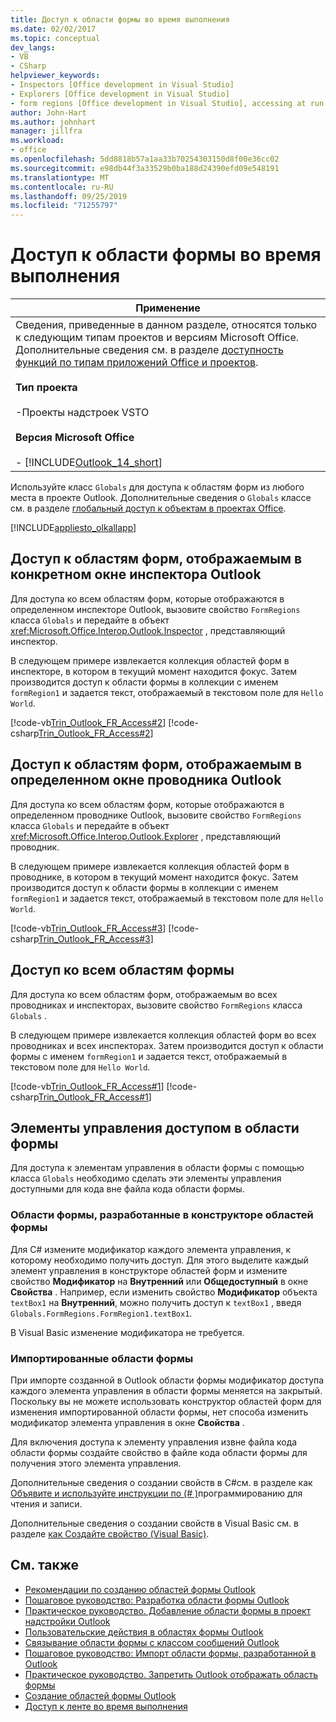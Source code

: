 ```yaml
---
title: Доступ к области формы во время выполнения
ms.date: 02/02/2017
ms.topic: conceptual
dev_langs:
- VB
- CSharp
helpviewer_keywords:
- Inspectors [Office development in Visual Studio]
- Explorers [Office development in Visual Studio]
- form regions [Office development in Visual Studio], accessing at run time
author: John-Hart
ms.author: johnhart
manager: jillfra
ms.workload:
- office
ms.openlocfilehash: 5dd8818b57a1aa33b70254303150d8f00e36cc02
ms.sourcegitcommit: e98db44f3a33529b0ba188d24390efd09e548191
ms.translationtype: MT
ms.contentlocale: ru-RU
ms.lasthandoff: 09/25/2019
ms.locfileid: "71255797"
---
```

# <a name="access-a-form-region-at-run-time"></a>Доступ к области формы во время выполнения

|Применение|
|----------------|
|Сведения, приведенные в данном разделе, относятся только к следующим типам проектов и версиям Microsoft Office. Дополнительные сведения см. в разделе [доступность функций по типам приложений Office и проектов](../vsto/features-available-by-office-application-and-project-type.md).<br /><br /> **Тип проекта**<br /><br /> -Проекты надстроек VSTO<br /><br /> **Версия Microsoft Office**<br /><br /> -   [!INCLUDE[Outlook_14_short](../vsto/includes/outlook-14-short-md.md)]|

 Используйте класс `Globals` для доступа к областям форм из любого места в проекте Outlook. Дополнительные сведения о `Globals` классе см. в разделе [глобальный доступ к объектам в проектах Office](../vsto/global-access-to-objects-in-office-projects.md).

 [!INCLUDE[appliesto_olkallapp](../vsto/includes/appliesto-olkallapp-md.md)]

## <a name="access-form-regions-that-appear-in-a-specific-outlook-inspector-window"></a>Доступ к областям форм, отображаемым в конкретном окне инспектора Outlook
 Для доступа ко всем областям форм, которые отображаются в определенном инспекторе Outlook, вызовите свойство `FormRegions` класса `Globals` и передайте в объект <xref:Microsoft.Office.Interop.Outlook.Inspector> , представляющий инспектор.

 В следующем примере извлекается коллекция областей форм в инспекторе, в котором в текущий момент находится фокус. Затем производится доступ к области формы в коллекции с именем `formRegion1` и задается текст, отображаемый в текстовом поле для `Hello World`.

 [!code-vb[Trin_Outlook_FR_Access#2](../vsto/codesnippet/VisualBasic/Trin_Outlook_FR_Access_O12/ThisAddIn.vb#2)]
 [!code-csharp[Trin_Outlook_FR_Access#2](../vsto/codesnippet/CSharp/Trin_Outlook_FR_Access_O12/ThisAddIn.cs#2)]

## <a name="access-form-regions-that-appear-in-a-specific-outlook-explorer-window"></a>Доступ к областям форм, отображаемым в определенном окне проводника Outlook
 Для доступа ко всем областям форм, которые отображаются в определенном проводнике Outlook, вызовите свойство `FormRegions` класса `Globals` и передайте в объект <xref:Microsoft.Office.Interop.Outlook.Explorer> , представляющий проводник.

 В следующем примере извлекается коллекция областей форм в проводнике, в котором в текущий момент находится фокус. Затем производится доступ к области формы в коллекции с именем `formRegion1` и задается текст, отображаемый в текстовом поле для `Hello World`.

 [!code-vb[Trin_Outlook_FR_Access#3](../vsto/codesnippet/VisualBasic/Trin_Outlook_FR_Access_O12/ThisAddIn.vb#3)]
 [!code-csharp[Trin_Outlook_FR_Access#3](../vsto/codesnippet/CSharp/Trin_Outlook_FR_Access_O12/ThisAddIn.cs#3)]

## <a name="access-all-form-regions"></a>Доступ ко всем областям формы
 Для доступа ко всем областям форм, отображаемым во всех проводниках и инспекторах, вызовите свойство `FormRegions` класса `Globals` .

 В следующем примере извлекается коллекция областей форм во всех проводниках и всех инспекторах. Затем производится доступ к области формы с именем `formRegion1` и задается текст, отображаемый в текстовом поле для `Hello World`.

 [!code-vb[Trin_Outlook_FR_Access#1](../vsto/codesnippet/VisualBasic/Trin_Outlook_FR_Access_O12/ThisAddIn.vb#1)]
 [!code-csharp[Trin_Outlook_FR_Access#1](../vsto/codesnippet/CSharp/Trin_Outlook_FR_Access_O12/ThisAddIn.cs#1)]

## <a name="access-controls-on-a-form-region"></a>Элементы управления доступом в области формы
 Для доступа к элементам управления в области формы с помощью класса `Globals` необходимо сделать эти элементы управления доступными для кода вне файла кода области формы.

### <a name="form-regions-designed-in-the-form-region-designer"></a>Области формы, разработанные в конструкторе областей формы
 Для C# измените модификатор каждого элемента управления, к которому необходимо получить доступ. Для этого выделите каждый элемент управления в конструкторе областей форм и измените свойство **Модификатор** на **Внутренний** или **Общедоступный** в окне **Свойства** . Например, если изменить свойство **Модификатор** объекта `textBox1` на **Внутренний**, можно получить доступ к `textBox1` , введя `Globals.FormRegions.FormRegion1.textBox1`.

 В Visual Basic изменение модификатора не требуется.

### <a name="imported-form-regions"></a>Импортированные области формы
 При импорте созданной в Outlook области формы модификатор доступа каждого элемента управления в области формы меняется на закрытый. Поскольку вы не можете использовать конструктор областей форм для изменения импортированной области формы, нет способа изменить модификатор элемента управления в окне **Свойства** .

 Для включения доступа к элементу управления извне файла кода области формы создайте свойство в файле кода области формы для получения этого элемента управления.

 Дополнительные сведения о создании свойств в C#см. в разделе как [ Объявите и используйте инструкции по &#40;&#35; &#41;](/dotnet/csharp/programming-guide/classes-and-structs/how-to-declare-and-use-read-write-properties)программированию для чтения и записи.

 Дополнительные сведения о создании свойств в Visual Basic см. в разделе [как Создайте свойство (Visual Basic)](/dotnet/visual-basic/programming-guide/language-features/procedures/how-to-create-a-property).

## <a name="see-also"></a>См. также
- [Рекомендации по созданию областей формы Outlook](../vsto/guidelines-for-creating-outlook-form-regions.md)
- [Пошаговое руководство: Разработка области формы Outlook](../vsto/walkthrough-designing-an-outlook-form-region.md)
- [Практическое руководство. Добавление области формы в проект надстройки Outlook](../vsto/how-to-add-a-form-region-to-an-outlook-add-in-project.md)
- [Пользовательские действия в областях формы Outlook](../vsto/custom-actions-in-outlook-form-regions.md)
- [Связывание области формы с классом сообщений Outlook](../vsto/associating-a-form-region-with-an-outlook-message-class.md)
- [Пошаговое руководство: Импорт области формы, разработанной в Outlook](../vsto/walkthrough-importing-a-form-region-that-is-designed-in-outlook.md)
- [Практическое руководство. Запретить Outlook отображать область формы](../vsto/how-to-prevent-outlook-from-displaying-a-form-region.md)
- [Создание областей формы Outlook](../vsto/creating-outlook-form-regions.md)
- [Доступ к ленте во время выполнения](../vsto/accessing-the-ribbon-at-run-time.md)

